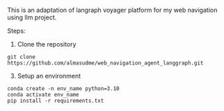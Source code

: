 This is an adaptation of langraph voyager platform for my web navigation using llm project.

Steps:
1. Clone the repository
```
git clone https://github.com/almasudme/web_navigation_agent_langgraph.git
```
3. Setup an environment
```
conda create -n env_name python=3.10
conda activate env_name
pip install -r requirements.txt
```
